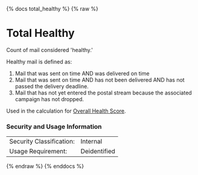 {% docs total_healthy %}
{% raw %}

<a name="total_healthy"></a>
# Total Healthy

Count of mail considered 'healthy.'

Healthy mail is defined as:
1. Mail that was sent on time AND was delivered on time
2. Mail that was sent on time AND has not been delivered AND has not passed the delivery deadline.
3. Mail that has not yet entered the postal stream because the associated campaign has not dropped.

Used in the calculation for [Overall Health Score](#!/exposure/docs.business_glossary.glossary#overall_health_score).

### Security and Usage Information
|    |    |
|---|---|
|Security Classification:| Internal |
|Usage Requirement:| Deidentified |

{% endraw %}
{% enddocs %}